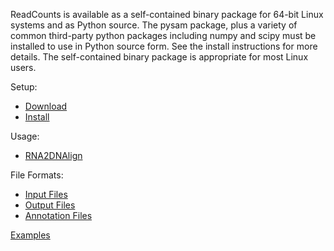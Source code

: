 
ReadCounts is available as a self-contained binary package for 64-bit
Linux systems and as Python source. The pysam package, plus a variety
of common third-party python packages including numpy and scipy must
be installed to use in Python source form. See the install
instructions for more details. The self-contained binary package is
appropriate for most Linux users.

Setup:
* [Download](https://github.com/HorvathLab/NGS/releases/)
* [Install](docs/Installation.md)

Usage:
* [RNA2DNAlign](docs/Usage.md)

File Formats:
* [Input Files](docs/InputFiles.md)
* [Output Files](docs/OutputFiles.md)
* [Annotation Files](docs/AnnotationFiles.md)

[Examples](docs/Examples.md)
